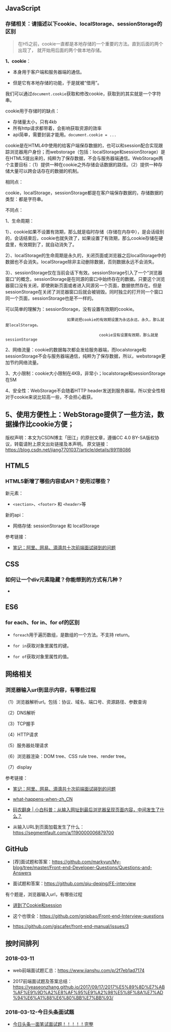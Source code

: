 





## JavaScript

### 存储相关：请描述以下cookie、localStorage、sessionStorage的区别


> 在H5之前，cookie一直都是本地存储的一个重要的方法。直到后面的两个出现了， 就开始用后面的两个做本地存储。


**1、cookie**：

- 本身用于客户端和服务器端的通信。

- 但是它有本地存储的功能，于是就被“借用”。

我们可以通过`document.cookie`获取和修改cookie，获取到的其实就是一个字符串。


cookie用于存储时的缺点：

- 存储量太小，只有4kb
- 所有http请求都带着，会影响获取资源的效率
- api简单，需要封装才能用。`document.cookie = ...`

cookie是在HTML4中使用的给客户端保存数据的，也可以和session配合实现跟踪浏览器用户身份；而webstorage（包括：localStorage和sessionStorage）是在HTML5提出来的，纯粹为了保存数据，不会与服务器端通信。WebStorage两个主要目标：（1）提供一种在cookie之外存储会话数据的路径。（2）提供一种存储大量可以跨会话存在的数据的机制。

 

相同点：

 cookie，localStorage，sessionStorage都是在客户端保存数据的，存储数据的类型：都是字符串。

不同点：

1、生命周期：

1）、cookie如果不设置有效期，那么就是临时存储（存储在内存中），是会话级别的，会话结束后，cookie也就失效了，如果设置了有效期，那么cookie存储在硬盘里，有效期到了，就自动消失了。

2）、localStorage的生命周期是永久的，关闭页面或浏览器之后localStorage中的数据也不会消失。localStorage除非主动删除数据，否则数据永远不会消失。

3）、sessionStorage仅在当前会话下有效。sessionStorage引入了一个“浏览器窗口”的概念，sessionStorage是在同源的窗口中始终存在的数据。只要这个浏览器窗口没有关闭，即使刷新页面或者进入同源另一个页面，数据依然存在。但是sessionStorage在关闭了浏览器窗口后就会被销毁。同时独立的打开同一个窗口同一个页面，sessionStorage也是不一样的。

 可以简单的理解为：sessionStorage，没有设置有效期的cookie。

                               如果说把cookie的有效期设置为永远永远，永久，那么就是localStorage。
    
                                             cookie没有设置有效期，那么就是sessionStorage

2、网络流量：cookie的数据每次都会发给服务器端，而localstorage和sessionStorage不会与服务器端通信，纯粹为了保存数据，所以，webstorage更加节约网络流量。

3、大小限制：cookie大小限制在4KB，非常小；localstorage和sessionStorage在5M

4、安全性：WebStorage不会随着HTTP header发送到服务器端，所以安全性相对于cookie来说比较高一些，不会担心截获。

5、使用方便性上：WebStorage提供了一些方法，数据操作比cookie方便；
------------------------------------------------
版权声明：本文为CSDN博主「田江」的原创文章，遵循CC 4.0 BY-SA版权协议，转载请附上原文出处链接及本声明。
原文链接：https://blog.csdn.net/jiang7701037/article/details/89118086



## HTML5

### HTML5新增了哪些内容或API？使用过哪些？

新元素：

- `<section>`、`<footer>` 和 `<header>`等


新的api：

- 网络存储: sessionStorage 和 localStorage



参考链接：

- [笔记：阿里、网易、滴滴共十次前端面试碰到的问题](https://zhoukekestar.github.io/notes/2017/06/07/interview-answers.html)


## CSS

### 如何让一个div元素隐藏？你能想到的方式有几种？

-



## ES6

### for each、for in、for of的区别

- `foreach`用于遍历数组，是数组的一个方法。不支持 return。

- `for in`获取对象里属性的键。

- `for of`获取对象里属性的值。



## 网络相关

### 浏览器输入url到显示内容，有哪些过程


（1）浏览器解析url。包括：协议、域名、端口号、资源路径、参数查询

（2）DNS解析

（3）TCP握手

（4）HTTP请求

（5）服务器处理请求

（6）浏览器渲染：DOM tree、CSS rule tree、render tree。

（7）display


参考链接：


- [笔记：阿里、网易、滴滴共十次前端面试碰到的问题](https://zhoukekestar.github.io/notes/2017/06/07/interview-answers.html)

- [what-happens-when-zh_CN](https://github.com/skyline75489/what-happens-when-zh_CN)


- [码农翻身 | 小白科普：从输入网址到最后浏览器呈现页面内容，中间发生了什么？](https://mp.weixin.qq.com/s/3_DZKSP492uq9RfQ3eW4_A)

- 从输入URL到页面加载发生了什么：<https://segmentfault.com/a/1190000006879700>








## GitHub

- [荐]面试题和答案：<https://github.com/markyun/My-blog/tree/master/Front-end-Developer-Questions/Questions-and-Answers>


- 面试题和答案：<https://github.com/qiu-deqing/FE-interview>

有个题是，浏览器输入url，有哪些过程

- [讲到了Cookie和session](https://github.com/WarpPrism/Blog/issues/5)

- 这个也很全：<https://github.com/gnipbao/Front-end-Interview-questions>

- <https://github.com/giscafer/front-end-manual/issues/3>









## 按时间排列

### 2018-03-11


- web前端面试题汇总：<https://www.jianshu.com/p/2f7eb1ad7174>

- 2017前端面试题及答案总结：<https://yeaseonzhang.github.io/2017/09/17/2017%E5%89%8D%E7%AB%AF%E9%9D%A2%E8%AF%95%E9%A2%98%E5%8F%8A%E7%AD%94%E6%A1%88%E6%80%BB%E7%BB%93/>


### 2018-03-12-今日头条面试题

- [ 今日头条一面笔试面试题！！！！！完整](http://blog.csdn.net/github_35924246/article/details/75675901)

